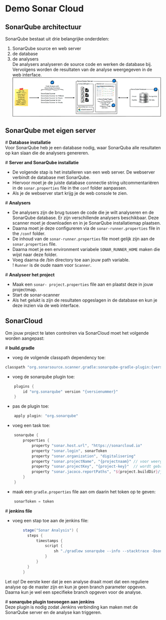 # Demo Sonar Cloud

SonarQube architectuur
----------------------
SonarQube bestaat uit drie belangrijke onderdelen:
1. SonarQube source en web server
2. de database
3. de analysers  
De analysers analyseren de source code en werken de database bij. Vervolgens worden de resultaten van de analyse
 weergegeven in de web interface.
![SonarQube Architectuur](img/sonarqube_arch.png)

SonarQube met eigen server
--------------------------
\# **Database installatie**  
Voor SonarQube heb je een database nodig, waar SonarQuba alle resultaten op kan slaan die de analysers genereren.

\# **Server and SonarQube installatie**
- De volgende stap is het installeren van een web server. De webserver verbindt de database met SonarQube.
- Hiervoor moet je de juiste database connectie string uitcommentariëren in de `sonar.properties` file in the `conf` folder aanpassen.
- Als je de webserver start krijg je de web console te zien.

\# **Analysers**  
- De analysers zijn de brug tussen de code die je wilt analyseren en de SonarQube database. Er zijn verschillende analysers beschikbaar.
Deze scanner moet je downloaden en in je SonarQube installatiemap plaatsen. 
- Daarna moet je deze configureren via de `sonar-runner.properties` file in the `/conf` folder.
- De inhoud van de `sonar-runner.properties`  file moet gelijk zijn aan de `sonar.properties` file.
- Daarna moet je een  environment variabele `SONAR_RUNNER_HOME` maken die wijst naar deze folder.
- Voeg daarna de /bin directory toe aan jouw path variable.  
! `Runner` is de oude naam voor `Scanner`.

\# **Analyseer het project**
- Maak een `sonar- project.properties` file aan en plaatst deze in jouw projectmap.
- Start de sonar-scanner
- Als het gelukt is zijn de resultaten opgeslagen in de database en kun je deze inzien via de web interface.

SonarCloud
----------
Om jouw project te laten controlren via SonarCloud moet het volgende worden aangepast:

\# **build.gradle**
- voeg de volgende classpath dependency toe:
```groovy
classpath "org.sonarsource.scanner.gradle:sonarqube-gradle-plugin:{versienummer}"
```
- voeg de sonarqube plugin toe:
```groovy
    plugins {
        id "org.sonarqube" version "{versienummer}"
    }
```
- pas de plugin toe:
```groovy
    apply plugin: "org.sonarqube"
```
- voeg een task toe:
```groovy
    sonarqube {
        properties {
            property "sonar.host.url", "https://sonarcloud.io"
            property "sonar.login", sonarToken
            property "sonar.organization", "digitalisering"
            property "sonar.projectName", "{projectnaam}" // voor weergave in de web interface
            property "sonar.projectKey", "{project-key}"  // wordt gebruikt voor identificatie van het project
            property "sonar.jacoco.reportPaths", "${project.buildDir}/jacoco/test.exec"
        }
    }
```
- maak een `gradle.properties` file aan om daarin het token op te geven:
```groovy
    sonarToken = token
```

\# **jenkins file**
- voeg een stap toe aan de jenkins file:
```groovy
        stage("Sonar Analysis") {
          steps {
              timestamps {
                  script {
                      sh "./gradlew sonarqube --info --stacktrace -Dsonar.branch.name=$BRANCH_NAME"
                  }
              }
          }
        }
```

Let op! De eerste keer dat je een analyse draait moet dat een reguliere analyse op de master zijn en kun je geen branch parameter opgeven. 
Daarna kun je wel een specifieke branch opgeven voor de analyse.  

\# **sonarqube plugin toevoegen aan jenkins**  
Deze plugin is nodig zodat Jenkins verbinding kan maken met de SonarQube server en de analyse kan triggeren.